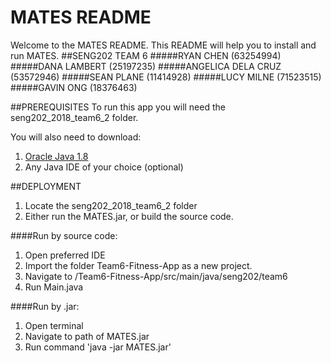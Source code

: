 # MATES README
Welcome to the MATES README.
This README will help you to install and run MATES.
##SENG202 TEAM 6
#####RYAN CHEN (63254994)
#####DANA LAMBERT (25197235)
#####ANGELICA DELA CRUZ (53572946)
#####SEAN PLANE (11414928)
#####LUCY MILNE (71523515)
#####GAVIN ONG (18376463)

##PREREQUISITES
To run this app you will need the seng202_2018_team6_2 folder.

You will also need to download:
1. [Oracle Java 1.8](https://www.oracle.com/technetwork/java/javase/downloads/jdk8-downloads-2133151.html)
2. Any Java IDE of your choice (optional)

##DEPLOYMENT

1. Locate the seng202_2018_team6_2 folder
2. Either run the MATES.jar, or build the source code.

####Run by source code:

1. Open preferred IDE
2. Import the folder Team6-Fitness-App as a new project.                                
3. Navigate to /Team6-Fitness-App/src/main/java/seng202/team6
4. Run Main.java

####Run by .jar:
1. Open terminal
2. Navigate to path of MATES.jar
2. Run command 'java -jar MATES.jar'







